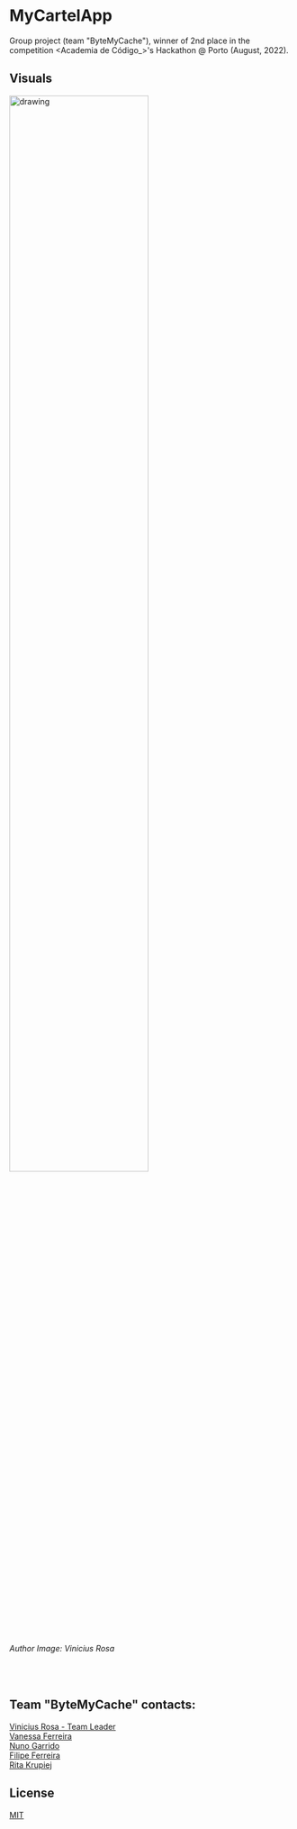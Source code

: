 # MyCartelApp
Group project (team "ByteMyCache"), winner of 2nd place in the competition <Academia de Código_>'s Hackathon @ Porto (August, 2022).

## Visuals
<img src="https://github.com/deviniciuss/MyCartel/blob/main/frontEnd/assets/images/siteGIF.gif" alt="drawing" width="70%"/>
<h6 align="left">Author Image: Vinicius Rosa</h6>
<br>

## Team "ByteMyCache" contacts: 
[Vinicius Rosa - Team Leader](https://www.linkedin.com/in/deviniciuss/)
<br>
[Vanessa Ferreira](https://www.linkedin.com/in/vanessabio/)
<br>
[Nuno Garrido](https://www.linkedin.com/in/nunogarrido15/)
<br>
[Filipe Ferreira](https://www.linkedin.com/in/the-one-filipe-ferreira/)
<br>
[Rita Krupiej](https://www.linkedin.com/in/krpjrita/)

## License
[MIT](https://choosealicense.com/licenses/mit/)
